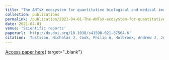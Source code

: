 ```yaml
---
title: "The ANTsX ecosystem for quantitative biological and medical imaging"
collection: publications
permalink: /publication/2021-04-01-The-ANTsX-ecosystem-for-quantitative-biological-and-medical-imaging
date: 2021-04-01
venue: 'Scientific reports'
paperurl: 'http://dx.doi.org/10.1038/s41598-021-87564-6'
citation: 'Tustison, Nicholas J, Cook, Philip A, Holbrook, Andrew J, Johnson, Hans J, Muschelli, John, Devenyi, Gabriel A, Duda, Jeffrey T, Das, Sandhitsu R, Cullen, Nicholas C, Gillen, Daniel L, Yassa, Michael A, Stone, James R, Gee, James C, Avants, Brian B, &quot;The ANTsX ecosystem for quantitative biological and medical imaging.&quot; Scientific reports, 2021.'
---
```

[Access paper here](http://dx.doi.org/10.1038/s41598-021-87564-6){:target="_blank"}

